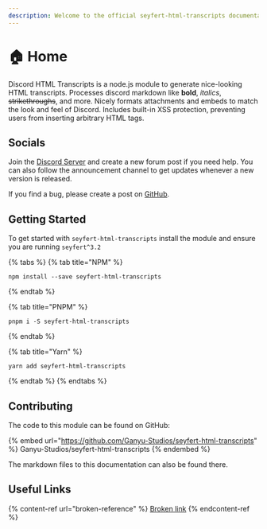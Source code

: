```yaml
---
description: Welcome to the official seyfert-html-transcripts documentation and guide.
---
```


# 🏠 Home

Discord HTML Transcripts is a node.js module to generate nice-looking HTML transcripts. Processes discord markdown like **bold**, _italics_, ~~strikethroughs~~, and more. Nicely formats attachments and embeds to match the look and feel of Discord. Includes built-in XSS protection, preventing users from inserting arbitrary HTML tags.

## Socials

Join the [Discord Server](https://discord.gg/4JmKY8wgB6) and create a new forum post if you need help. You can also follow the announcement channel to get updates whenever a new version is released.

If you find a bug, please create a post on [GitHub](https://github.com/Ganyu-Studios/seyfert-html-transcripts/issues).

## Getting Started

To get started with `seyfert-html-transcripts` install the module and ensure you are running `seyfert^3.2`

{% tabs %}
{% tab title="NPM" %}

```shell
npm install --save seyfert-html-transcripts
```

{% endtab %}

{% tab title="PNPM" %}

```shell
pnpm i -S seyfert-html-transcripts
```

{% endtab %}

{% tab title="Yarn" %}

```shell
yarn add seyfert-html-transcripts
```

{% endtab %}
{% endtabs %}

## Contributing

The code to this module can be found on GitHub:

{% embed url="https://github.com/Ganyu-Studios/seyfert-html-transcripts" %}
Ganyu-Studios/seyfert-html-transcripts
{% endembed %}

The markdown files to this documentation can also be found there.

## Useful Links

{% content-ref url="broken-reference" %}
[Broken link](broken-reference)
{% endcontent-ref %}
